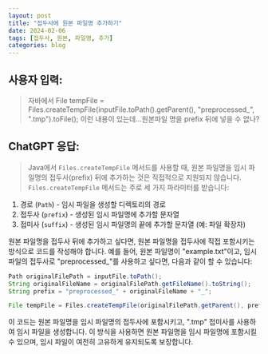 ```yaml
---
layout: post
title: "접두사에 원본 파일명 추가하기"
date: 2024-02-06
tags: [접두사, 원본, 파일명, 추가]
categories: blog
---
```


## 사용자 입력:
> 자바에서  File tempFile = Files.createTempFile(inputFile.toPath().getParent(), "preprocessed_", ".tmp").toFile(); 이런 내용이 있는데...원본파일 명을 prefix 뒤에 넣을 수 없나?

## ChatGPT 응답:
> Java에서 `Files.createTempFile` 메서드를 사용할 때, 원본 파일명을 임시 파일명의 접두사(prefix) 뒤에 추가하는 것은 직접적으로 지원되지 않습니다. `Files.createTempFile` 메서드는 주로 세 가지 파라미터를 받습니다:

1. 경로 (`Path`) - 임시 파일을 생성할 디렉토리의 경로
2. 접두사 (`prefix`) - 생성된 임시 파일명에 추가할 문자열
3. 접미사 (`suffix`) - 생성된 임시 파일명의 끝에 추가할 문자열 (예: 파일 확장자)

원본 파일명을 접두사 뒤에 추가하고 싶다면, 원본 파일명을 접두사에 직접 포함시키는 방식으로 코드를 작성해야 합니다. 예를 들어, 원본 파일명이 "example.txt"이고, 임시 파일의 접두사로 "preprocessed_"를 사용하고 싶다면, 다음과 같이 할 수 있습니다:

```java
Path originalFilePath = inputFile.toPath();
String originalFileName = originalFilePath.getFileName().toString();
String prefix = "preprocessed_" + originalFileName + "_";

File tempFile = Files.createTempFile(originalFilePath.getParent(), prefix, ".tmp").toFile();
```

이 코드는 원본 파일명을 임시 파일명의 접두사에 포함시키고, ".tmp" 접미사를 사용하여 임시 파일을 생성합니다. 이 방식을 사용하면 원본 파일명을 임시 파일명에 포함시킬 수 있으며, 임시 파일이 여전히 고유하게 유지되도록 보장합니다.

